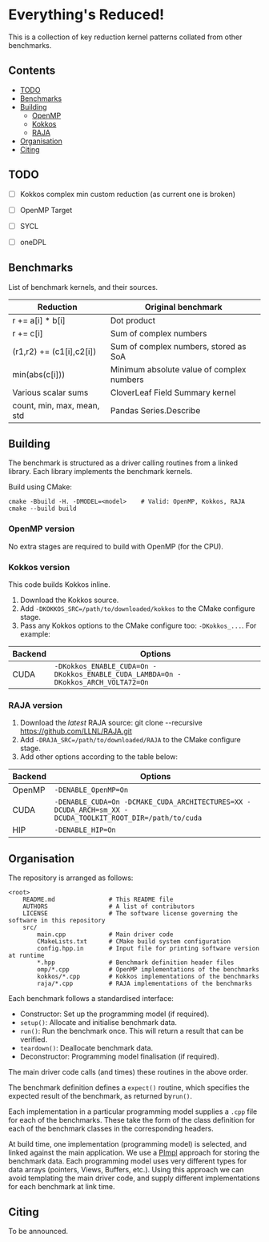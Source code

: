Everything's Reduced!
=====================

This is a collection of key reduction kernel patterns collated from other benchmarks.

## Contents ##

- [TODO](#todo)
- [Benchmarks](#benchmarks)
- [Building](#building)
    - [OpenMP](#openmp-version)
    - [Kokkos](#kokkos-version)
    - [RAJA](#raja-version)
- [Organisation](#organisation)
- [Citing](#citing)

## TODO ##

- [ ] Kokkos complex min custom reduction (as current one is broken)
- [ ] OpenMP Target
- [ ] SYCL
- [ ] oneDPL


## Benchmarks ##

List of benchmark kernels, and their sources.

| Reduction                  | Original benchmark                        |
| -------------------------- | ----------------------------------------- |
| r += a[i] * b[i]           | Dot product                               |
| r += c[i]                  | Sum of complex numbers                    |
| (r1,r2) += (c1[i],c2[i])   | Sum of complex numbers, stored as SoA     |
| min(abs(c[i]))             | Minimum absolute value of complex numbers |
| Various scalar sums        | CloverLeaf Field Summary kernel           |
| count, min, max, mean, std | Pandas Series.Describe                    |

## Building ##

The benchmark is structured as a driver calling routines from a linked library.
Each library implements the benchmark kernels.

Build using CMake:

    cmake -Bbuild -H. -DMODEL=<model>    # Valid: OpenMP, Kokkos, RAJA
    cmake --build build

### OpenMP version ###
No extra stages are required to build with OpenMP (for the CPU).

### Kokkos version ###
This code builds Kokkos inline.

1. Download the Kokkos source.
2. Add `-DKOKKOS_SRC=/path/to/downloaded/kokkos` to the CMake configure stage.
3. Pass any Kokkos options to the CMake configure too: `-DKokkos_...`. For example:

| Backend | Options                                                                           |
| ------- | --------------------------------------------------------------------------------- |
| CUDA    | `-DKokkos_ENABLE_CUDA=On -DKokkos_ENABLE_CUDA_LAMBDA=On -DKokkos_ARCH_VOLTA72=On` |

### RAJA version ###

1. Download the *latest* RAJA source:
    git clone --recursive https://github.com/LLNL/RAJA.git
2. Add `-DRAJA_SRC=/path/to/downloaded/RAJA` to the CMake configure stage.
3. Add other options according to the table below:

| Backend | Options                                                                                                  |
| ------- | -------------------------------------------------------------------------------------------------------- |
| OpenMP  | `-DENABLE_OpenMP=On`                                                                                     |
| CUDA    | `-DENABLE_CUDA=On -DCMAKE_CUDA_ARCHITECTURES=XX -DCUDA_ARCH=sm_XX -DCUDA_TOOLKIT_ROOT_DIR=/path/to/cuda` |
| HIP     | `-DENABLE_HIP=On`                                                                                        |


## Organisation ##

The repository is arranged as follows:

    <root>
        README.md               # This README file
        AUTHORS                 # A list of contributors
        LICENSE                 # The software license governing the software in this repository
        src/
            main.cpp            # Main driver code
            CMakeLists.txt      # CMake build system configuration
            config.hpp.in       # Input file for printing software version at runtime
            *.hpp               # Benchmark definition header files
            omp/*.cpp           # OpenMP implementations of the benchmarks
            kokkos/*.cpp        # Kokkos implementations of the benchmarks
            raja/*.cpp          # RAJA implementations of the benchmarks


Each benchmark follows a standardised interface:

 * Constructor: Set up the programming model (if required).
 * `setup()`: Allocate and initialise benchmark data.
 * `run()`: Run the benchmark once. This will return a result that can be verified.
 * `teardown()`: Deallocate benchmark data.
 * Deconstructor: Programming model finalisation (if required).

The main driver code calls (and times) these routines in the above order.

The benchmark definition defines a `expect()` routine, which specifies the expected result of the benchmark, as returned by`run()`.

Each implementation in a particular programming model supplies a `.cpp` file for each of the benchmarks.
These take the form of the class definition for each of the benchmark classes in the corresponding headers.

At build time, one implementation (programming model) is selected, and linked against the main application.
We use a [PImpl](https://en.cppreference.com/w/cpp/language/pimpl) approach for storing the benchmark data.
Each programming model uses very different types for data arrays (pointers, Views, Buffers, etc.).
Using this approach we can avoid templating the main driver code, and supply different implementations for each benchmark at link time.


## Citing ##

To be announced.

